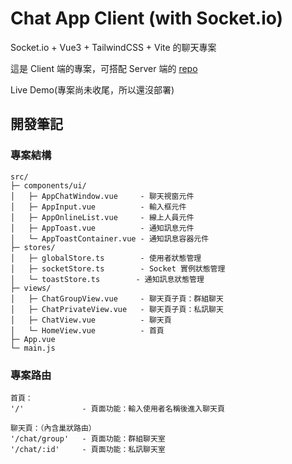 # Chat App Client (with Socket.io)

Socket.io + Vue3 + TailwindCSS + Vite 的聊天專案

這是 Client 端的專案，可搭配 Server 端的 [repo](https://github.com/shezimanor/ry-hangout-app-server)

Live Demo(專案尚未收尾，所以還沒部署)

## 開發筆記

### 專案結構

```
src/
├─ components/ui/
│   ├─ AppChatWindow.vue     - 聊天視窗元件
│   ├─ AppInput.vue          - 輸入框元件
│   ├─ AppOnlineList.vue     - 線上人員元件
│   ├─ AppToast.vue          - 通知訊息元件
│   └─ AppToastContainer.vue - 通知訊息容器元件
├─ stores/
│   ├─ globalStore.ts        - 使用者狀態管理
│   ├─ socketStore.ts        - Socket 實例狀態管理
│   └─ toastStore.ts        - 通知訊息狀態管理
├─ views/
│   ├─ ChatGroupView.vue     - 聊天頁子頁：群組聊天
│   ├─ ChatPrivateView.vue   - 聊天頁子頁：私訊聊天
│   ├─ ChatView.vue          - 聊天頁
│   └─ HomeView.vue          - 首頁
├─ App.vue
└─ main.js
```

### 專案路由

```
首頁：
'/'             - 頁面功能：輸入使用者名稱後進入聊天頁

聊天頁：（內含巢狀路由）
'/chat/group'   - 頁面功能：群組聊天室
'/chat/:id'     - 頁面功能：私訊聊天室
```
